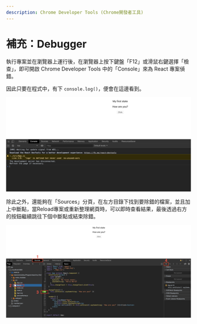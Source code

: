 ```yaml
---
description: Chrome Developer Tools (Chrome開發者工具)
---
```


# 補充：Debugger

執行專案並在瀏覽器上運行後，在瀏覽器上按下鍵盤「F12」或滑鼠右鍵選擇「檢查」，即可開啟 Chrome Developer Tools 中的「Console」來為 React 專案偵錯。

因此只要在程式中，有下 `console.log()`，便會在這邊看到。

![debug](https://github.com/weichinhsu/react-implement/blob/master/images/ch1/debug-1.png?raw=true)

除此之外，還能夠在「Sources」分頁，在左方目錄下找到要除錯的檔案，並且加上中斷點，當Reload專案或重新整理網頁時，可以即時查看結果，最後透過右方的按鈕繼續跳往下個中斷點或結束除錯。

![debug](https://github.com/weichinhsu/react-implement/blob/master/images/ch1/debug-2.png?raw=true)

